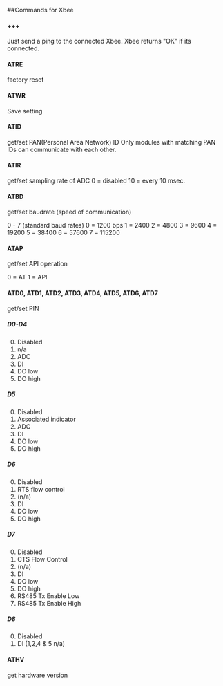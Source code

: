 ##Commands for Xbee

#### +++
Just send a ping to the connected Xbee. Xbee returns "OK" if its connected.

#### ATRE
factory reset

#### ATWR
Save setting

#### ATID
get/set PAN(Personal Area Network) ID
Only modules with matching PAN IDs can communicate with each other.

#### ATIR
get/set sampling rate of ADC
0 = disabled
10 = every 10 msec.



#### ATBD
get/set baudrate (speed of communication)

0 - 7 (standard baud rates)
0 = 1200 bps
1 = 2400
2 = 4800
3 = 9600
4 = 19200
5 = 38400
6 = 57600
7 = 115200

#### ATAP
get/set API operation

0 = AT
1 = API

#### ATD0, ATD1, ATD2, ATD3, ATD4, ATD5, ATD6, ATD7
get/set PIN

##### D0-D4
0. Disabled
1. n/a
2. ADC
3. DI
4. DO low
5. DO high

##### D5
0. Disabled
1. Associated indicator
2. ADC
3. DI
4. DO low
5. DO high

##### D6
0. Disabled
1. RTS flow control
2. (n/a)
3. DI
4. DO low
5. DO high

##### D7
0. Disabled
1. CTS Flow Control
2. (n/a)
3. DI
4. DO low
5. DO high
6. RS485 Tx Enable Low
7. RS485 Tx Enable High
 
##### D8
0. Disabled
3. DI
(1,2,4 & 5 n/a)

#### ATHV
get hardware version
